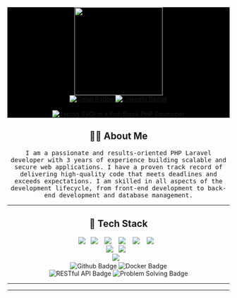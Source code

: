 <div id="header" align="center" style = "background-color:#000000">
  <img src="https://media.giphy.com/media/NgurY1o4z080Jfoyzw/giphy.gif" width="200" height= "200"/>
</div>


<div id="badges"  align="center" style = "background-color:#000000">
                                       
  <a href="mailto:anakor.chinaza.s@gmail.com" target = "_blank">
    <img src="https://img.shields.io/badge/Gmail-D14836?style=for-the-badge&logo=gmail&logoColor=white" alt="Gmail Badge"/>
  </a>
  <a href="https://www.linkedin.com/in/RubyAnakor/" target = "_blank">
    <img src="https://img.shields.io/badge/LinkedIn-blue?style=for-the-badge&logo=linkedin&logoColor=white" alt="LinkedIn Badge"/>
  </a>
    <br><br>
  <a href="https://git.io/typing-svg"><img src="https://readme-typing-svg.demolab.com?font=Fira+Code&size=30&pause=1000&color=F73ADA&multiline=true&width=435&lines=I'm+a Full-Stack+PHP Developer+.%F0%9F%91%8B" alt="Typing SVG" /></a>I'm a Full-Stack PHP Developer
</div>

<h2 align="center"> 👨‍💻 About Me</h2>
<p align="center">
  <samp>I am a passionate and results-oriented PHP Laravel developer with 3 years of experience building scalable and secure web applications. I have a proven track record of delivering high-quality code that meets deadlines and exceeds expectations. I am skilled in all aspects of the development lifecycle, from front-end development to back-end development and database management.</samp>
</p>

<hr>

<h2 align="center"> 🔭 Tech Stack </h2>
<p align="center">
  <img src="https://img.shields.io/badge/-html5-005571?style=for-the-badge&logo=html5" />&nbsp;&nbsp;
  <img src="https://img.shields.io/badge/css3-316192?style=for-the-badge&logo=css3&logoColor=white" />&nbsp;&nbsp;&nbsp;
  <img src="https://img.shields.io/badge/Bootstrap-23F7931E?style=for-the-badge&logo=Bootstrap&logoColor=white" />&nbsp;&nbsp;&nbsp;
  <img src="https://img.shields.io/badge/Javascript-%230db7ed.svg?style=for-the-badge&logo=Javascript&logoColor=white" />&nbsp;&nbsp;&nbsp;
  <img src="https://img.shields.io/badge/jQuery-%230db7ed.svg?style=for-the-badge&logo=jQuery&logoColor=white" />&nbsp;&nbsp;&nbsp;
  <img src="https://img.shields.io/badge/Ajax-%230db7ed.svg?style=for-the-badge&logo=Ajax&logoColor=white" />&nbsp;&nbsp;&nbsp;
  <br>
  <img src="https://img.shields.io/badge/PHP-14354C?style=for-the-badge&logo=PHP&logoColor=white" />&nbsp;&nbsp;
  <img src="https://img.shields.io/badge/Laravel-E97627?style=for-the-badge&logo=Laravel&logoColor=white" />&nbsp;&nbsp;&nbsp;
  <br>
  <img src="https://img.shields.io/badge/MySQL-00000F?style=for-the-badge&logo=mysql&logoColor=white" />&nbsp;&nbsp;&nbsp;
  <br>
  <img src="https://img.shields.io/badge/Github-242181?style=for-the-badge&logo=github" alt="Github Badge"/> 
  <img src="https://img.shields.io/badge/Docker-239F3F?style=for-the-badge&logo=docker&logoColor=white" alt="Docker Badge"/>
  <br>
  <img src="https://img.shields.io/badge/RESTful%20APIs-000000?style=for-the-badge&logo=rest" alt="RESTful API Badge"/>
  <img src="https://img.shields.io/badge/Problem%20Solving-38A3A5?style=for-the-badge" alt="Problem Solving Badge"/>
 
</p>

<hr>




<hr>
